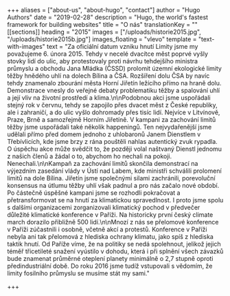 +++
aliases = ["about-us", "about-hugo", "contact"]
author = "Hugo Authors"
date = "2019-02-28"
description = "Hugo, the world's fastest framework for building websites"
title = "O nás"
translationKey = ""
[[sections]]
heading = "2015"
images = ["/uploads/historie2015.jpg", "/uploads/historie2015b.jpg"]
images_floating = "vlevo"
template = "text-with-images"
text = "Za oficiální datum vzniku hnutí Limity jsme my považujeme 6. února 2015. Tehdy v necelé dvacítce měst poprvé vyšly stovky lidí do ulic, aby protestovaly proti návrhu tehdejšího ministra průmyslu a obchodu Jana Mládka (ČSSD) prolomit územní ekologické limity těžby hnědého uhlí na dolech Bílina a ČSA. Rozšíření dolu ČSA by navíc tehdy znamenalo zbourání města Horní Jiřetín ležícího přímo na hraně dolu. Demonstrace vnesly do veřejné debaty problematiku těžby a spalování uhlí a její vliv na životní prostředí a klima.\n\nPodobnou akci jsme uspořádali stejný rok v červnu, tehdy se zapojilo přes dvacet měst z České republiky, ale i zahraničí, a do ulic vyšlo dohromady přes tisíc lidí. Nejvíce v Litvínově, Praze, Brně a samozřejmě Horním Jiřetíně. V kampani za zachování limitů těžby jsme uspořádali také několik happeningů. Ten nejvydařenější jsme udělali přímo před domem jednoho z uhlobaronů Janem Dienstlem v Třebívlicích, kde jsme brzy z rána pouštěli nahlas autentický zvuk rypadla. O úspěchu akce může svědčit to, že později volal naštvaný Dienstl jednomu z našich členů a žádal o to, abychom ho nechali na pokoji. Nenechali.\n\nKampaň za zachování limitů skončila demonstrací na výjezdním zasedání vlády v Ústí nad Labem, kde ministři schválili prolomení limitů na dole Bílina. Jiřetín jsme společnými silami zachránili, porevoluční konsensus na útlumu těžby uhlí však padnul a pro nás začalo nové období. Po částečně úspěšné kampani jsme se rozhodli pokračovat a přetransformovat se na hnutí za klimatickou spravedlnost. I proto jsme spolu s dalšími organizacemi zorganizovali klimatický pochod v předvečer důležité klimatické konference v Paříži. Na historicky první český climate march dorazilo přibližně 500 lidí.\n\nMnozí z nás se přelomové konference v Paříži zúčastnili i osobně, včetně akcí a protestů. Konference v Paříži nebyla ani tak přelomová z hlediska ochrany klimatu, jako spíš z hlediska taktik hnutí. Od Paříže víme, že na politiky se nedá spolehnout, jelikož jejich téměř třicetileté snažení vyústilo v dohodu, která i při splnění všech závazků bude znamenat průměrné oteplení planety minimálně o 2,7 stupně oproti předindustriální době. Do roku 2016 jsme tudíž vstupovali s vědomím, že limity fosilního průmyslu se musíme stát my sami."

+++

